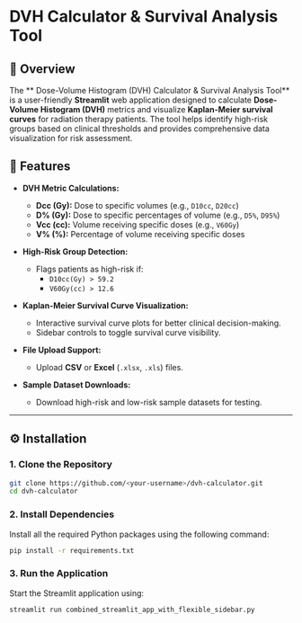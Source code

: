 # DVH Calculator & Survival Analysis Tool

## 📖 Overview
The ** Dose-Volume Histogram (DVH) Calculator & Survival Analysis Tool** is a user-friendly **Streamlit** web application designed to calculate **Dose-Volume Histogram (DVH)** metrics and visualize **Kaplan-Meier survival curves** for radiation therapy patients. The tool helps identify high-risk groups based on clinical thresholds and provides comprehensive data visualization for risk assessment.

## 🚀 Features
- **DVH Metric Calculations:**
  - **Dcc (Gy):** Dose to specific volumes (e.g., `D10cc`, `D20cc`)  
  - **D% (Gy):** Dose to specific percentages of volume (e.g., `D5%`, `D95%`)  
  - **Vcc (cc):** Volume receiving specific doses (e.g., `V60Gy`)  
  - **V% (%):** Percentage of volume receiving specific doses  

- **High-Risk Group Detection:**  
  - Flags patients as high-risk if:  
    - `D10cc(Gy) > 59.2`  
    - `V60Gy(cc) > 12.6`  

- **Kaplan-Meier Survival Curve Visualization:**  
  - Interactive survival curve plots for better clinical decision-making.  
  - Sidebar controls to toggle survival curve visibility.

- **File Upload Support:**  
  - Upload **CSV** or **Excel** (`.xlsx`, `.xls`) files.

- **Sample Dataset Downloads:**  
  - Download high-risk and low-risk sample datasets for testing.

---

## ⚙️ Installation

### 1. Clone the Repository
```bash
git clone https://github.com/<your-username>/dvh-calculator.git
cd dvh-calculator
```

### 2. Install Dependencies
Install all the required Python packages using the following command:
```bash
pip install -r requirements.txt
```

### 3. Run the Application
Start the Streamlit application using:
```bash
streamlit run combined_streamlit_app_with_flexible_sidebar.py
```
